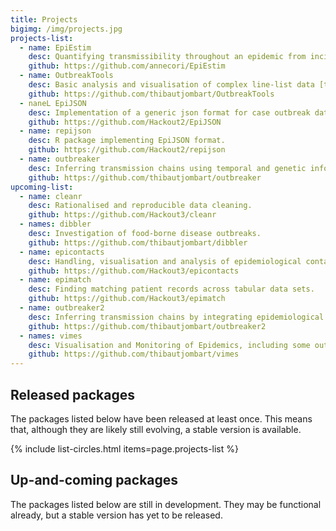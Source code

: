 ```yaml
---
title: Projects
bigimg: /img/projects.jpg
projects-list:
  - name: EpiEstim
    desc: Quantifying transmissibility throughout an epidemic from incidence time series.
    github: https://github.com/annecori/EpiEstim
  - name: OutbreakTools
    desc: Basic analysis and visualisation of complex line-list data [to be replaced by *incidence* and *epicontacts*].
    github: https://github.com/thibautjombart/OutbreakTools
  - naneL EpiJSON
    desc: Implementation of a generic json format for case outbreak data.
    github: https://github.com/Hackout2/EpiJSON
  - name: repijson
    desc: R package implementing EpiJSON format.
    github: https://github.com/Hackout2/repijson
  - name: outbreaker
    desc: Inferring transmission chains using temporal and genetic information.
    github: https://github.com/thibautjombart/outbreaker
upcoming-list:
  - name: cleanr
    desc: Rationalised and reproducible data cleaning.
    github: https://github.com/Hackout3/cleanr
  - names: dibbler
    desc: Investigation of food-borne disease outbreaks.
    github: https://github.com/thibautjombart/dibbler
  - name: epicontacts
    desc: Handling, visualisation and analysis of epidemiological contacts.
    github: https://github.com/Hackout3/epicontacts
  - name: epimatch
    desc: Finding matching patient records across tabular data sets.
    github: https://github.com/Hackout3/epimatch
  - name: outbreaker2
    desc: Inferring transmission chains by integrating epidemiological and genetic data.
    github: https://github.com/thibautjombart/outbreaker2
  - names: vimes
    desc: Visualisation and Monitoring of Epidemics, including some outbreak detection algorithms.
    github: https://github.com/thibautjombart/vimes
---
```




## Released packages
The packages listed below have been released at least once. This means that, although they are likely still evolving, a stable version is available.

{% include list-circles.html items=page.projects-list %}


## Up-and-coming packages
The packages listed below are still in development. They may be functional already, but a stable version has yet to be released.